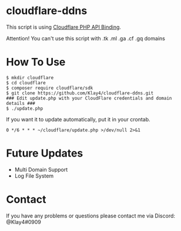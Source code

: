 # cloudflare-ddns

This script is using [Cloudflare PHP API Binding](https://support.cloudflare.com/hc/en-us/articles/115001661191-Cloudflare-PHP-API-Binding).

Attention!
You can't use this script with .tk .ml .ga .cf .gq  domains

# How To Use
```
$ mkdir cloudflare
$ cd cloudflare
$ composer require cloudflare/sdk
$ git clone https://github.com/Klay4/cloudflare-ddns.git
### Edit update.php with your CloudFlare credentials and domain details ###
$ ./update.php
```

If you want it to update automatically, put it in your crontab.
```
0 */6 * * * ~/cloudflare/update.php >/dev/null 2>&1
```

# Future Updates
* Multi Domain Support
* Log File System

# Contact
If you have any problems or questions please contact me via Discord: @Klay4#0909

